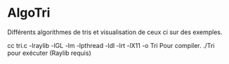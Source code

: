 # AlgoTri
Différents algorithmes de tris et visualisation de ceux ci sur des exemples.

cc tri.c -lraylib -lGL -lm -lpthread -ldl -lrt -lX11 -o Tri Pour compiler.
./Tri pour exécuter (Raylib requis)
